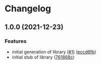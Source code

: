 # Changelog

## 1.0.0 (2021-12-23)


### Features

* initial generation of library ([#1](https://www.github.com/googleapis/nodejs-vmmigration/issues/1)) ([eccd6fb](https://www.github.com/googleapis/nodejs-vmmigration/commit/eccd6fb354e54b8077f8fa044bf857c6b2bf7378))
* initial stub of library ([761868c](https://www.github.com/googleapis/nodejs-vmmigration/commit/761868c602c4857f5ef9517c478f034a65e97765))
